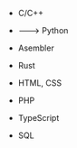 - C/C++
- ---> Python
- Asembler
- Rust

- HTML, CSS
- PHP
- TypeScript
- SQL


<!---
olghsfwwerd/olghsfwwerd is a ✨ special ✨ repository because its `README.md` (this file) appears on your GitHub profile.
You can click the Preview link to take a look at your changes.
--->
